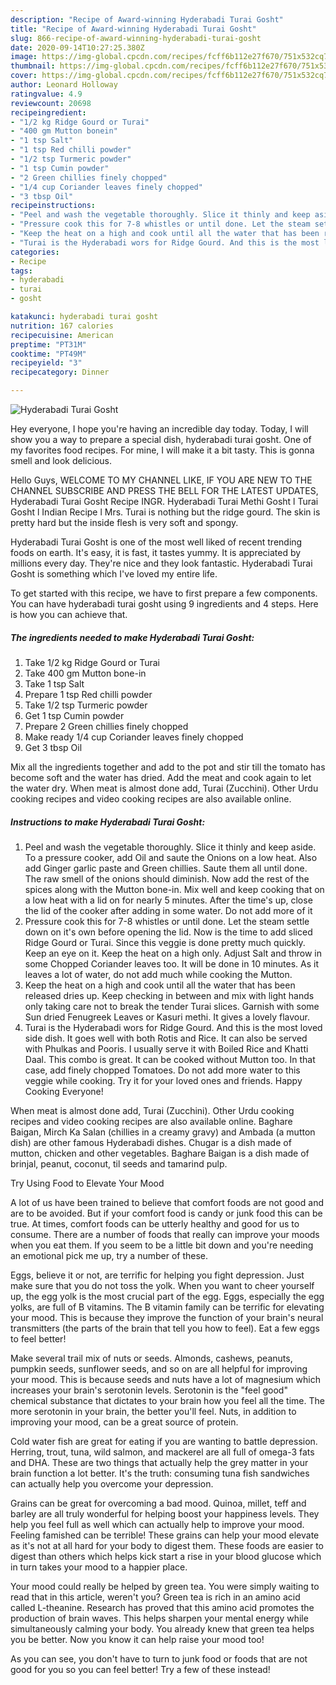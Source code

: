 ```yaml
---
description: "Recipe of Award-winning Hyderabadi Turai Gosht"
title: "Recipe of Award-winning Hyderabadi Turai Gosht"
slug: 866-recipe-of-award-winning-hyderabadi-turai-gosht
date: 2020-09-14T10:27:25.380Z
image: https://img-global.cpcdn.com/recipes/fcff6b112e27f670/751x532cq70/hyderabadi-turai-gosht-recipe-main-photo.jpg
thumbnail: https://img-global.cpcdn.com/recipes/fcff6b112e27f670/751x532cq70/hyderabadi-turai-gosht-recipe-main-photo.jpg
cover: https://img-global.cpcdn.com/recipes/fcff6b112e27f670/751x532cq70/hyderabadi-turai-gosht-recipe-main-photo.jpg
author: Leonard Holloway
ratingvalue: 4.9
reviewcount: 20698
recipeingredient:
- "1/2 kg Ridge Gourd or Turai"
- "400 gm Mutton bonein"
- "1 tsp Salt"
- "1 tsp Red chilli powder"
- "1/2 tsp Turmeric powder"
- "1 tsp Cumin powder"
- "2 Green chillies finely chopped"
- "1/4 cup Coriander leaves finely chopped"
- "3 tbsp Oil"
recipeinstructions:
- "Peel and wash the vegetable thoroughly. Slice it thinly and keep aside. To a pressure cooker, add Oil and saute the Onions on a low heat. Also add Ginger garlic paste and Green chillies. Saute them all until done. The raw smell of the onions should diminish. Now add the rest of the spices along with the Mutton bone-in. Mix well and keep cooking that on a low heat with a lid on for nearly 5 minutes. After the time&#39;s up, close the lid of the cooker after adding in some water. Do not add more of it"
- "Pressure cook this for 7-8 whistles or until done. Let the steam settle down on it&#39;s own before opening the lid. Now is the time to add sliced Ridge Gourd or Turai. Since this veggie is done pretty much quickly. Keep an eye on it. Keep the heat on a high only. Adjust Salt and throw in some Chopped Coriander leaves too. It will be done in 10 minutes. As it leaves a lot of water, do not add much while cooking the Mutton."
- "Keep the heat on a high and cook until all the water that has been released dries up. Keep checking in between and mix with light hands only taking care not to break the tender Turai slices. Garnish with some Sun dried Fenugreek Leaves or Kasuri methi. It gives a lovely flavour."
- "Turai is the Hyderabadi wors for Ridge Gourd. And this is the most loved side dish. It goes well with both Rotis and Rice. It can also be served with Phulkas and Pooris. I usually serve it with Boiled Rice and Khatti Daal. This combo is great. It can be cooked without Mutton too. In that case, add finely chopped Tomatoes. Do not add more water to this veggie while cooking. Try it for your loved ones and friends. Happy Cooking Everyone!"
categories:
- Recipe
tags:
- hyderabadi
- turai
- gosht

katakunci: hyderabadi turai gosht 
nutrition: 167 calories
recipecuisine: American
preptime: "PT31M"
cooktime: "PT49M"
recipeyield: "3"
recipecategory: Dinner

---
```



![Hyderabadi Turai Gosht](https://img-global.cpcdn.com/recipes/fcff6b112e27f670/751x532cq70/hyderabadi-turai-gosht-recipe-main-photo.jpg)

Hey everyone, I hope you're having an incredible day today. Today, I will show you a way to prepare a special dish, hyderabadi turai gosht. One of my favorites food recipes. For mine, I will make it a bit tasty. This is gonna smell and look delicious.

Hello Guys, WELCOME TO MY CHANNEL LIKE, IF YOU ARE NEW TO THE CHANNEL SUBSCRIBE AND PRESS THE BELL FOR THE LATEST UPDATES, Hyderabadi Turai Gosht Recipe INGR. Hyderabadi Turai Methi Gosht l Turai Gosht l Indian Recipe l Mrs. Turai is nothing but the ridge gourd. The skin is pretty hard but the inside flesh is very soft and spongy.

Hyderabadi Turai Gosht is one of the most well liked of recent trending foods on earth. It's easy, it is fast, it tastes yummy. It is appreciated by millions every day. They're nice and they look fantastic. Hyderabadi Turai Gosht is something which I've loved my entire life.


To get started with this recipe, we have to first prepare a few components. You can have hyderabadi turai gosht using 9 ingredients and 4 steps. Here is how you can achieve that.

<!--inarticleads1-->

##### The ingredients needed to make Hyderabadi Turai Gosht:

1. Take 1/2 kg Ridge Gourd or Turai
1. Take 400 gm Mutton bone-in
1. Take 1 tsp Salt
1. Prepare 1 tsp Red chilli powder
1. Take 1/2 tsp Turmeric powder
1. Get 1 tsp Cumin powder
1. Prepare 2 Green chillies finely chopped
1. Make ready 1/4 cup Coriander leaves finely chopped
1. Get 3 tbsp Oil


Mix all the ingredients together and add to the pot and stir till the tomato has become soft and the water has dried. Add the meat and cook again to let the water dry. When meat is almost done add, Turai (Zucchini). Other Urdu cooking recipes and video cooking recipes are also available online. 

<!--inarticleads2-->

##### Instructions to make Hyderabadi Turai Gosht:

1. Peel and wash the vegetable thoroughly. Slice it thinly and keep aside. To a pressure cooker, add Oil and saute the Onions on a low heat. Also add Ginger garlic paste and Green chillies. Saute them all until done. The raw smell of the onions should diminish. Now add the rest of the spices along with the Mutton bone-in. Mix well and keep cooking that on a low heat with a lid on for nearly 5 minutes. After the time&#39;s up, close the lid of the cooker after adding in some water. Do not add more of it
1. Pressure cook this for 7-8 whistles or until done. Let the steam settle down on it&#39;s own before opening the lid. Now is the time to add sliced Ridge Gourd or Turai. Since this veggie is done pretty much quickly. Keep an eye on it. Keep the heat on a high only. Adjust Salt and throw in some Chopped Coriander leaves too. It will be done in 10 minutes. As it leaves a lot of water, do not add much while cooking the Mutton.
1. Keep the heat on a high and cook until all the water that has been released dries up. Keep checking in between and mix with light hands only taking care not to break the tender Turai slices. Garnish with some Sun dried Fenugreek Leaves or Kasuri methi. It gives a lovely flavour.
1. Turai is the Hyderabadi wors for Ridge Gourd. And this is the most loved side dish. It goes well with both Rotis and Rice. It can also be served with Phulkas and Pooris. I usually serve it with Boiled Rice and Khatti Daal. This combo is great. It can be cooked without Mutton too. In that case, add finely chopped Tomatoes. Do not add more water to this veggie while cooking. Try it for your loved ones and friends. Happy Cooking Everyone!


When meat is almost done add, Turai (Zucchini). Other Urdu cooking recipes and video cooking recipes are also available online. Baghare Baigan, Mirch Ka Salan (chillies in a creamy gravy) and Ambada (a mutton dish) are other famous Hyderabadi dishes. Chugar is a dish made of mutton, chicken and other vegetables. Baghare Baigan is a dish made of brinjal, peanut, coconut, til seeds and tamarind pulp. 

Try Using Food to Elevate Your Mood


A lot of us have been trained to believe that comfort foods are not good and are to be avoided. But if your comfort food is candy or junk food this can be true. At times, comfort foods can be utterly healthy and good for us to consume. There are a number of foods that really can improve your moods when you eat them. If you seem to be a little bit down and you're needing an emotional pick me up, try a number of these.

Eggs, believe it or not, are terrific for helping you fight depression. Just make sure that you do not toss the yolk. When you want to cheer yourself up, the egg yolk is the most crucial part of the egg. Eggs, especially the egg yolks, are full of B vitamins. The B vitamin family can be terrific for elevating your mood. This is because they improve the function of your brain's neural transmitters (the parts of the brain that tell you how to feel). Eat a few eggs to feel better!

Make several trail mix of nuts or seeds. Almonds, cashews, peanuts, pumpkin seeds, sunflower seeds, and so on are all helpful for improving your mood. This is because seeds and nuts have a lot of magnesium which increases your brain's serotonin levels. Serotonin is the "feel good" chemical substance that dictates to your brain how you feel all the time. The more serotonin in your brain, the better you'll feel. Nuts, in addition to improving your mood, can be a great source of protein.

Cold water fish are great for eating if you are wanting to battle depression. Herring, trout, tuna, wild salmon, and mackerel are all full of omega-3 fats and DHA. These are two things that actually help the grey matter in your brain function a lot better. It's the truth: consuming tuna fish sandwiches can actually help you overcome your depression. 

Grains can be great for overcoming a bad mood. Quinoa, millet, teff and barley are all truly wonderful for helping boost your happiness levels. They help you feel full as well which can actually help to improve your mood. Feeling famished can be terrible! These grains can help your mood elevate as it's not at all hard for your body to digest them. These foods are easier to digest than others which helps kick start a rise in your blood glucose which in turn takes your mood to a happier place.

Your mood could really be helped by green tea. You were simply waiting to read that in this article, weren't you? Green tea is rich in an amino acid called L-theanine. Research has proved that this amino acid promotes the production of brain waves. This helps sharpen your mental energy while simultaneously calming your body. You already knew that green tea helps you be better. Now you know it can help raise your mood too!

As you can see, you don't have to turn to junk food or foods that are not good for you so you can feel better! Try a few of these instead!

